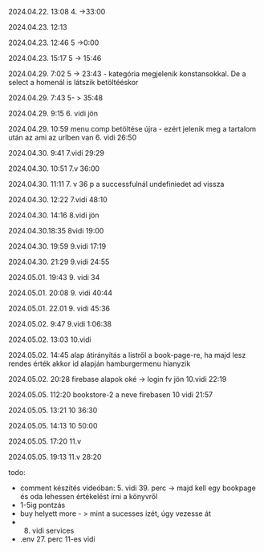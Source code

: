 2024.04.22.  13:08 
        4. ->33:00

2024.04.23. 12:13

<!---
    - lenyíló lista - könyv kategóriák - fantasy, rom, horror
    - képekhez berakni egy egy könyvklépet, ami az adott kategórián belül meg fog jelenni.
    - for ciklussal fogom, és az adott kategória képét kirakom egymás után, úgy hogy egy sorban max 3 legyen
-->

2024.04.23. 12:46
    5 ->0:00
    
2024.04.23. 15:17
    5 -> 15:46

2024.04.29. 7:02
    5 -> 23:43 - kategória megjelenik konstansokkal. De a select a homenál is látszik betöltééskor

2024.04.29. 7:43
    5- > 35:48

2024.04.29. 9:15
    6. vidi jön

2024.04.29. 10:59
    menu comp betöltése újra - ezért jelenik meg a tartalom után az ami az urlben van 
    6. vidi 26:50

2024.04.30. 9:41
    7.vidi 29:29

2024.04.30. 10:51
    7.v 36:00

2024.04.30. 11:11
    7. v 36 p
    a successfulnál undefiniedet ad vissza

2024.04.30. 12:22
    7.vidi 48:10

2024.04.30. 14:16
    8.vidi jön

2024.04.30.18:35
    8vidi 19:00
    
2024.04.30. 19:59
    9.vidi 17:19

2024.04.30. 21:29
    9.vidi 24:55

2024.05.01. 19:43
    9. vidi 34

2024.05.01. 20:08
    9. vidi 40:44

2024.05.01. 22.01
    9. vidi 45:36

2024.05.02. 9:47
    9.vidi 1:06:38

2024.05.02. 13:03
    10.vidi

2024.05.02. 14:45
    alap átirányítás a listről a book-page-re, ha majd lesz rendes érték akkor id alapján
    hamburgermenu hianyzik

2024.05.02. 20:28
    firebase alapok oké -> login fv jön
    10.vidi 22:19


2024.05.05. 112:20
    bookstore-2 a neve firebasen
    10 vidi 21:57

2024.05.05. 13:21
    10 36:30

2024.05.05. 14:13
    10 50:00

2024.05.05. 17:20
    11.v

2024.05.05. 19:13
    11.v 28:20

todo: 
- comment készítés videóban: 5. vidi 39. perc -> majd kell egy bookpage és oda lehessen értékelést írni a könyvről
- 1-5ig pontzás
- buy helyett more - > mint a sucesses izét, úgy vezesse át
- 8. vidi services
- .env 27. perc 11-es vidi
